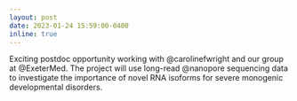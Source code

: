 ```yaml
---
layout: post
date: 2023-01-24 15:59:00-0400
inline: true
---
```


Exciting postdoc opportunity working with @carolinefwright and our group at @ExeterMed. The project will use long-read 
@nanopore sequencing data to investigate the importance of novel RNA isoforms for severe monogenic developmental disorders.
